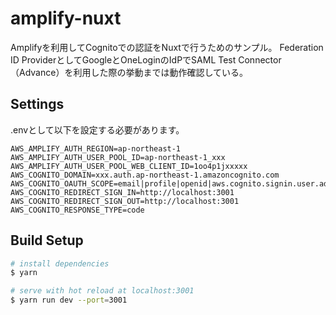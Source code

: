 # amplify-nuxt

Amplifyを利用してCognitoでの認証をNuxtで行うためのサンプル。
Federation ID ProviderとしてGoogleとOneLoginのIdPでSAML Test Connector（Advance）を利用した際の挙動までは動作確認している。

## Settings
.envとして以下を設定する必要があります。
```
AWS_AMPLIFY_AUTH_REGION=ap-northeast-1
AWS_AMPLIFY_AUTH_USER_POOL_ID=ap-northeast-1_xxx
AWS_AMPLIFY_AUTH_USER_POOL_WEB_CLIENT_ID=1oo4p1jxxxxx
AWS_COGNITO_DOMAIN=xxx.auth.ap-northeast-1.amazoncognito.com
AWS_COGNITO_OAUTH_SCOPE=email|profile|openid|aws.cognito.signin.user.admin
AWS_COGNITO_REDIRECT_SIGN_IN=http://localhost:3001
AWS_COGNITO_REDIRECT_SIGN_OUT=http://localhost:3001
AWS_COGNITO_RESPONSE_TYPE=code
```
## Build Setup

``` bash
# install dependencies
$ yarn

# serve with hot reload at localhost:3001
$ yarn run dev --port=3001
```
